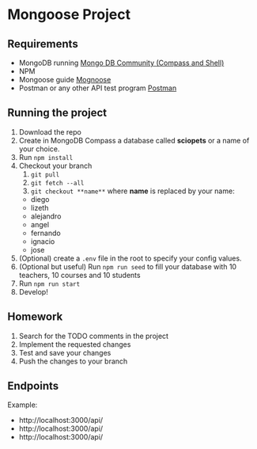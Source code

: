 # Mongoose Project

## Requirements

- MongoDB running  [Mongo DB Community (Compass and Shell)](https://www.mongodb.com/try/download/compass)
- NPM
- Mongoose guide [Mognoose](https://mongoosejs.com/docs/index.html)
- Postman or any other API test program [Postman](https://www.postman.com/downloads/)

## Running the project

1. Download the repo 
2. Create in MongoDB Compass a database called **sciopets** or a name of your choice.
3. Run `npm install`
4. Checkout your branch
    1. `git pull`
    2. `git fetch --all`
    3. `git checkout **name**`
     where **name** is replaced by your name:
    - diego
    - lizeth
    - alejandro
    - angel
    - fernando
    - ignacio
    - jose
5. (Optional) create a `.env` file in the root to specify your config values.
6. (Optional but useful) Run `npm run seed` to fill your database with 10 teachers, 10 courses and 10 students
7. Run `npm run start`
8. Develop!

## Homework

1. Search for the TODO comments in the project
2. Implement the requested changes
3. Test and save your changes
4. Push the changes to your branch

## Endpoints
Example:
- http://localhost:3000/api/
- http://localhost:3000/api/
- http://localhost:3000/api/

